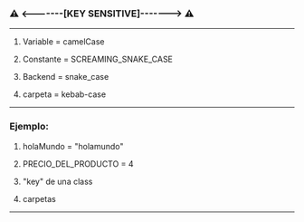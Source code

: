 ### ⚠️ <-------[KEY SENSITIVE]-------> ⚠️

-----------------------------------------

1) Variable = camelCase

2) Constante = SCREAMING_SNAKE_CASE

3) Backend = snake_case

4) carpeta = kebab-case

-----------------------------------------

### Ejemplo:

1) holaMundo = "holamundo"

2) PRECIO_DEL_PRODUCTO = 4

3) "key" de una class

4) carpetas

-----------------------------------------